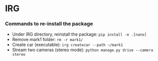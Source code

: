 # IRG

### Commands to re-install the package
* Under IRG directory, reinstall the package: ``pip install -e .[nano]``
* Remove mark1 folder: ``rm -r mark1/``
* Create car (executable): ``irg createcar --path ~/mark1``
* Stream two cameras (stereo mode): ``python manage.py drive --camera stereo``
